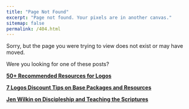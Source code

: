 ```yaml
---
title: "Page Not Found"
excerpt: "Page not found. Your pixels are in another canvas."
sitemap: false
permalink: /404.html
---
```


Sorry, but the page you were trying to view does not exist or may have moved.

Were you looking for one of these posts?

**[50+ Recommended Resources for Logos](https://www.nickstapleton.me/logos-resources/)**

**[7 Logos Discount Tips on Base Packages and Resources](https://www.nickstapleton.me/logos-discounts/)**

**[Jen Wilkin on Discipleship and Teaching the Scriptures](https://www.nickstapleton.me/Jen-Wilkin-Discipleship/)**
